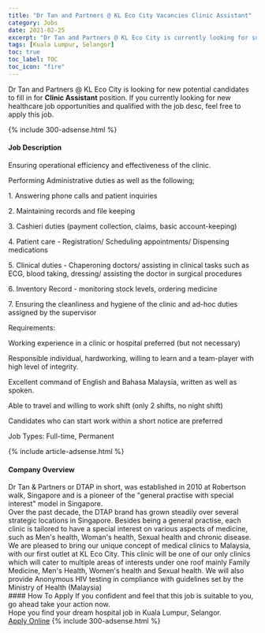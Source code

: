 ```yaml
---
title: "Dr Tan and Partners @ KL Eco City Vacancies Clinic Assistant" 
category: Jobs 
date: 2021-02-25 
excerpt: "Dr Tan and Partners @ KL Eco City is currently looking for suitable person to fill in the Clinic Assistant which positioned at Kuala Lumpur, Selangor" 
tags: [Kuala Lumpur, Selangor] 
toc: true 
toc_label: TOC 
toc_icon: "fire" 
--- 
```


<p>Dr Tan and Partners @ KL Eco City is looking for new potential candidates to fill in for <b>Clinic Assistant</b> position. If you currently looking for new healthcare job opportunities and qualified with the job desc, feel free to apply this job.
</p>{% include 300-adsense.html %} 
<div><div><h4>Job Description</h4></div><div><div><span><div><p>Ensuring operational efficiency and effectiveness of the clinic.</p><p>Performing Administrative duties as well as the following;</p><p>1. Answering phone calls and patient inquiries</p><p>2. Maintaining records and file keeping</p><p>3. Cashieri duties (payment collection, claims, basic account-keeping)</p><p>4. Patient care - Registration/ Scheduling appointments/ Dispensing medications</p><p>5. Clinical duties - Chaperoning doctors/ assisting in clinical tasks such as ECG, blood taking, dressing/ assisting the doctor in surgical procedures</p><p>6. Inventory Record - monitoring stock levels, ordering medicine</p><p>7. Ensuring the cleanliness and hygiene of the clinic and ad-hoc duties assigned by the supervisor</p><p>Requirements:</p><p>Working experience in a clinic or hospital preferred (but not necessary)</p><p>Responsible individual, hardworking, willing to learn and a team-player with high level of integrity.</p><p>Excellent command of English and Bahasa Malaysia, written as well as spoken.</p><p>Able to travel and willing to work shift (only 2 shifts, no night shift)</p><p>Candidates who can start work within a short notice are preferred</p><p>Job Types: Full-time, Permanent</p></div></span></div></div></div> 
{% include article-adsense.html %} 
<div><div><h4>Company Overview</h4></div><div><div><span><div><div>Dr Tan &amp; Partners or DTAP in short, was established in 2010 at Robertson walk, Singapore and is a pioneer of the "general practise with special interest" model in Singapore.</div>
<div>Over the past decade, the DTAP brand has grown steadily over several strategic locations in Singapore. Besides being a general practise, each clinic is tailored to have a special interest on various aspects of medicine, such as Men's health, Woman's health, Sexual health and chronic disease.</div>
<div>We are pleased to bring our unique concept of medical clinics to Malaysia, with our first outlet at KL Eco City. This clinic will be one of our only clinics which will cater to multiple areas of interests under one roof mainly Family Medicine, Men's Health, Women's health and Sexual health. We will also provide Anonymous HIV testing in compliance with guidelines set by the Ministry of Health (Malaysia)</div></div></span></div></div></div> 
#### How To Apply 
If you confident and feel that this job is suitable to you, go ahead take your action now. <br/> 
Hope you find your dream hospital job in Kuala Lumpur, Selangor. <br/> 
<a href="https://www.jobstreet.com.my/en/job/clinic-assistant-4491300?jobId=jobstreet-my-job-4491300" class="btn btn--warning" target="_blank" rel="nofollow noopenner">Apply Online</a> 
{% include 300-adsense.html %} 